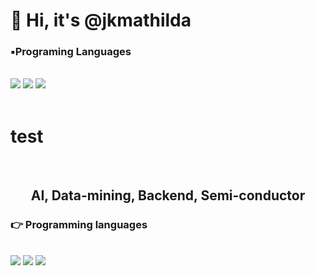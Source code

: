 <div align=center> </div><h1>👋 Hi, it's @jkmathilda </h1></div>

### ▪️Programing Languages 
 <br/>
<img src="https://img.shields.io/badge/Python-007396?style=for-the-badge&logo=python&logoColor=white">
<img src="https://img.shields.io/badge/C-A8B9CC?style=for-the-badge&logo=C&logoColor=white">
<img src="https://img.shields.io/badge/JAVA-007396?style=for-the-badge&logo=java&logoColor=white">
 <br/>
 <br/>


 # test
 <div align="">
 <br/>
  <div align= "center">
  
##   AI, Data-mining, Backend, Semi-conductor

  </div>
 
### 👉 Programming languages

  
 <br/>
 
<img src="https://img.shields.io/badge/JAVA-007396?style=for-the-badge&logo=java&logoColor=white">
<img src="https://img.shields.io/badge/Python-007396?style=for-the-badge&logo=python&logoColor=white">
<img src="https://img.shields.io/badge/C-4479A1?style=for-the-badge&logo=C&logoColor=white">
 <br/>
 <br/>



<!--
**jkmathilda/jkmathilda** is a ✨ _special_ ✨ repository because its `README.md` (this file) appears on your GitHub profile.

Here are some ideas to get you started:

- 🔭 I’m currently working on ...
- 🌱 I’m currently learning ...
- 👯 I’m looking to collaborate on ...
- 🤔 I’m looking for help with ...
- 💬 Ask me about ...
- 📫 How to reach me: ...
- 😄 Pronouns: ...
- ⚡ Fun fact: ...
-->
